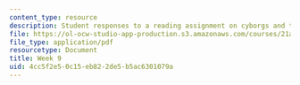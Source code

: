 ```yaml
---
content_type: resource
description: Student responses to a reading assignment on cyborgs and technobodies.
file: https://ol-ocw-studio-app-production.s3.amazonaws.com/courses/21a-850j-the-anthropology-of-cybercultures-spring-2009/4cc5f2e50c15eb822de5b5ac6301079a_MIT21A_850Js09_week9.pdf
file_type: application/pdf
resourcetype: Document
title: Week 9
uid: 4cc5f2e5-0c15-eb82-2de5-b5ac6301079a
---
```

